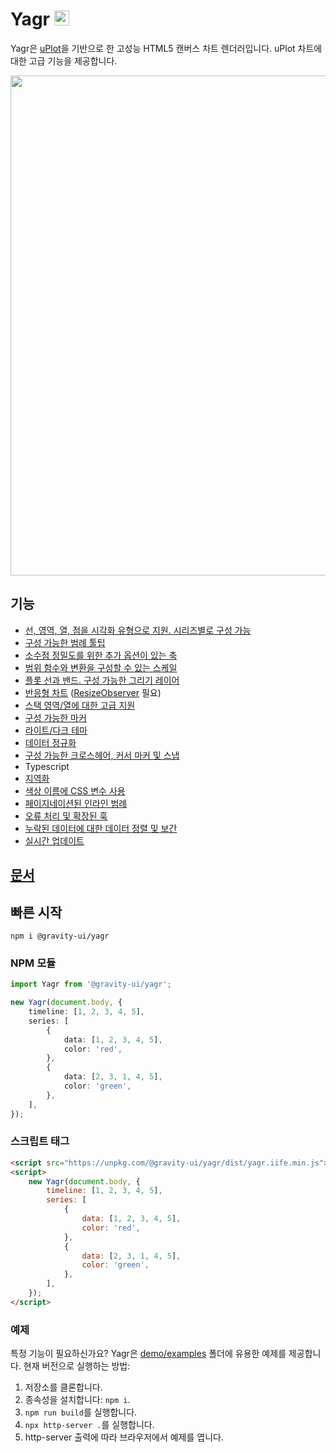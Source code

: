 # Yagr <img src="https://raw.githubusercontent.com/gravity-ui/yagr/main/docs/assets/yagr.svg" width="24px" height="24px" />

Yagr은 [uPlot](https://github.com/leeoniya/uPlot)을 기반으로 한 고성능 HTML5 캔버스 차트 렌더러입니다. uPlot 차트에 대한 고급 기능을 제공합니다.

<img src="https://raw.githubusercontent.com/gravity-ui/yagr/main/docs/assets/demo.png" width="800" />

## 기능

-   [선, 영역, 열, 점을 시각화 유형으로 지원. 시리즈별로 구성 가능](https://yagr.tech/en/api/visualization)
-   [구성 가능한 범례 툴팁](https://yagr.tech/en/plugins/tooltip)
-   [소수점 정밀도를 위한 추가 옵션이 있는 축](https://yagr.tech/en/api/axes)
-   [범위 함수와 변환을 구성할 수 있는 스케일](https://yagr.tech/en/api/scales)
-   [플롯 선과 밴드. 구성 가능한 그리기 레이어](https://yagr.tech/en/plugins/plot-lines)
-   [반응형 차트](https://yagr.tech/en/api/settings#adaptivity) ([ResizeObserver](https://developer.mozilla.org/en-US/docs/Web/API/ResizeObserver) 필요)
-   [스택 영역/열에 대한 고급 지원](https://yagr.tech/en/api/scales#stacking)
-   [구성 가능한 마커](./docs/api/markers.md)
-   [라이트/다크 테마](https://yagr.tech/en/api/settings#theme)
-   [데이터 정규화](https://yagr.tech/en/api/scales#normalization)
-   [구성 가능한 크로스헤어, 커서 마커 및 스냅](https://yagr.tech/en/api/cursor)
-   Typescript
-   [지역화](https://yagr.tech/en/api/settings#localization)
-   [색상 이름에 CSS 변수 사용](https://yagr.tech/en/api/css)
-   [페이지네이션된 인라인 범례](https://yagr.tech/en/plugins/legend)
-   [오류 처리 및 확장된 훅](https://yagr.tech/en/api/lifecycle)
-   [누락된 데이터에 대한 데이터 정렬 및 보간](https://yagr.tech/en/api/data-processing)
-   [실시간 업데이트](https://yagr.tech/en/api/dynamic-updates)

## [문서](https://yagr.tech)

## 빠른 시작

```
npm i @gravity-ui/yagr
```

### NPM 모듈

```typescript
import Yagr from '@gravity-ui/yagr';

new Yagr(document.body, {
    timeline: [1, 2, 3, 4, 5],
    series: [
        {
            data: [1, 2, 3, 4, 5],
            color: 'red',
        },
        {
            data: [2, 3, 1, 4, 5],
            color: 'green',
        },
    ],
});
```

### 스크립트 태그

```html
<script src="https://unpkg.com/@gravity-ui/yagr/dist/yagr.iife.min.js"></script>
<script>
    new Yagr(document.body, {
        timeline: [1, 2, 3, 4, 5],
        series: [
            {
                data: [1, 2, 3, 4, 5],
                color: 'red',
            },
            {
                data: [2, 3, 1, 4, 5],
                color: 'green',
            },
        ],
    });
</script>
```

### 예제

특정 기능이 필요하신가요? Yagr은 [demo/examples](./demo/examples/) 폴더에 유용한 예제를 제공합니다. 현재 버전으로 실행하는 방법:

1. 저장소를 클론합니다.
2. 종속성을 설치합니다: `npm i`.
3. `npm run build`를 실행합니다.
4. `npx http-server .`를 실행합니다.
5. http-server 출력에 따라 브라우저에서 예제를 엽니다.